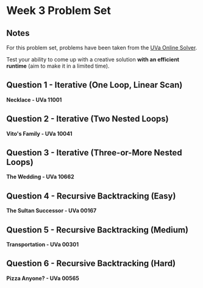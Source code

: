 # Week 3 Problem Set

## Notes
For this problem set, problems have been taken from the [UVa Online Solver](https://uva.onlinejudge.org/index.php).

Test your ability to come up with a creative solution **with an efficient runtime** (aim to make it in a limited time). 


## Question 1 - Iterative (One Loop, Linear Scan)

**Necklace - UVa 11001**


## Question 2 - Iterative (Two Nested Loops)

**Vito's Family - UVa 10041**


## Question 3 - Iterative (Three-or-More Nested Loops)

**The Wedding - UVa 10662**


## Question 4 - Recursive Backtracking (Easy)

**The Sultan Successor - UVa 00167**


## Question 5 - Recursive Backtracking (Medium)

**Transportation - UVa 00301**


## Question 6 - Recursive Backtracking (Hard)

**Pizza Anyone? - UVa 00565**
